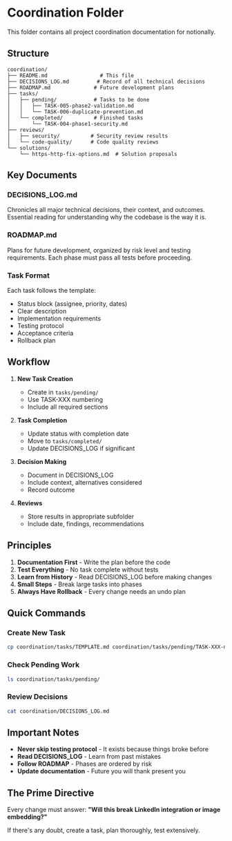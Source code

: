 # Coordination Folder

This folder contains all project coordination documentation for notionally.

## Structure

```
coordination/
├── README.md                 # This file
├── DECISIONS_LOG.md         # Record of all technical decisions
├── ROADMAP.md              # Future development plans
├── tasks/
│   ├── pending/            # Tasks to be done
│   │   ├── TASK-005-phase2-validation.md
│   │   └── TASK-006-duplicate-prevention.md
│   └── completed/          # Finished tasks
│       └── TASK-004-phase1-security.md
├── reviews/
│   ├── security/          # Security review results
│   └── code-quality/      # Code quality reviews
└── solutions/
    └── https-http-fix-options.md  # Solution proposals

```

## Key Documents

### DECISIONS_LOG.md
Chronicles all major technical decisions, their context, and outcomes. Essential reading for understanding why the codebase is the way it is.

### ROADMAP.md
Plans for future development, organized by risk level and testing requirements. Each phase must pass all tests before proceeding.

### Task Format
Each task follows the template:
- Status block (assignee, priority, dates)
- Clear description
- Implementation requirements
- Testing protocol
- Acceptance criteria
- Rollback plan

## Workflow

1. **New Task Creation**
   - Create in `tasks/pending/`
   - Use TASK-XXX numbering
   - Include all required sections

2. **Task Completion**
   - Update status with completion date
   - Move to `tasks/completed/`
   - Update DECISIONS_LOG if significant

3. **Decision Making**
   - Document in DECISIONS_LOG
   - Include context, alternatives considered
   - Record outcome

4. **Reviews**
   - Store results in appropriate subfolder
   - Include date, findings, recommendations

## Principles

1. **Documentation First** - Write the plan before the code
2. **Test Everything** - No task complete without tests
3. **Learn from History** - Read DECISIONS_LOG before making changes
4. **Small Steps** - Break large tasks into phases
5. **Always Have Rollback** - Every change needs an undo plan

## Quick Commands

### Create New Task
```bash
cp coordination/tasks/TEMPLATE.md coordination/tasks/pending/TASK-XXX-name.md
```

### Check Pending Work
```bash
ls coordination/tasks/pending/
```

### Review Decisions
```bash
cat coordination/DECISIONS_LOG.md
```

## Important Notes

- **Never skip testing protocol** - It exists because things broke before
- **Read DECISIONS_LOG** - Learn from past mistakes
- **Follow ROADMAP** - Phases are ordered by risk
- **Update documentation** - Future you will thank present you

## The Prime Directive

Every change must answer: **"Will this break LinkedIn integration or image embedding?"**

If there's any doubt, create a task, plan thoroughly, test extensively.